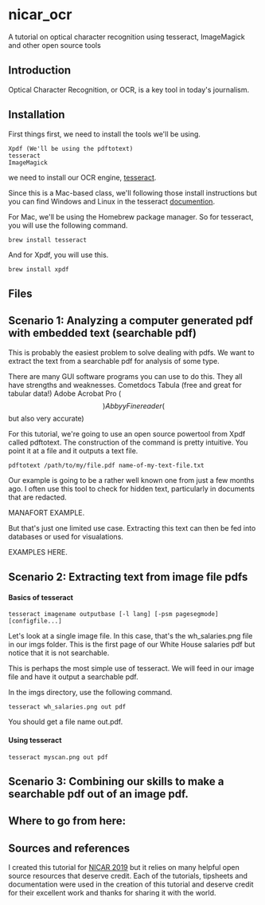 # nicar_ocr
A tutorial on optical character recognition using tesseract, ImageMagick and other open source tools

## Introduction

Optical Character Recognition, or OCR, is a key tool in today's journalism. 



## Installation

First things first, we need to install the tools we'll be using.

    Xpdf (We'll be using the pdftotext)
    tesseract
    ImageMagick


we need to install our OCR engine, [tesseract]('https://github.com/tesseract-ocr/tesseract/wiki').

Since this is a Mac-based class, we'll following those install instructions but you can find Windows and Linux in the tesseract [documention]('https://github.com/tesseract-ocr/tesseract/wiki').

For Mac, we'll be using the Homebrew package manager. So for tesseract, you will use the following command.
```
brew install tesseract
```

And for Xpdf, you will use this.
```
brew install xpdf
```

## Files


## Scenario 1: Analyzing a computer generated pdf with embedded text (searchable pdf)

This is probably the easiest problem to solve dealing with pdfs. We want to extract the text from a searchable pdf for analysis of some type.

There are many GUI software programs you can use to do this. They all have strengths and weaknesses.
    Cometdocs
    Tabula (free and great for tabular data!)
    Adobe Acrobat Pro ($$)
    Abbyy Finereader ($$ but also very accurate)

For this tutorial, we're going to use an open source powertool from Xpdf called pdftotext. The construction of the command is pretty intuitive. You point it at a file and it outputs a text file.

```
pdftotext /path/to/my/file.pdf name-of-my-text-file.txt
```

Our example is going to be a rather well known one from just a few months ago. I often use this tool to check for hidden text, particularly in documents that are redacted. 

MANAFORT EXAMPLE.

But that's just one limited use case. Extracting this text can then be fed into databases or used for visualations.

EXAMPLES HERE.


## Scenario 2: Extracting text from image file pdfs

#### Basics of tesseract

```
tesseract imagename outputbase [-l lang] [-psm pagesegmode] [configfile...]
```

Let's look at a single image file. In this case, that's the wh_salaries.png file in our imgs folder. This is the first page of our White House salaries pdf but notice that it is not searchable.

This is perhaps the most simple use of tesseract. We will feed in our image file and have it output a searchable pdf.

In the imgs directory, use the following command. 

```
tesseract wh_salaries.png out pdf
```

You should get a file name out.pdf.




#### Using tesseract

```
tesseract myscan.png out pdf
```


## Scenario 3: Combining our skills to make a searchable pdf out of an image pdf.

## Where to go from here: 


## Sources and references
I created this tutorial for [NICAR 2019]('https://www.ire.org/events-and-training/conferences/nicar-2019') but it relies on many helpful open source resources that deserve credit. Each of the tutorials, tipsheets and documentation were used in the creation of this tutorial and deserve credit for their excellent work and thanks for sharing it with the world.


